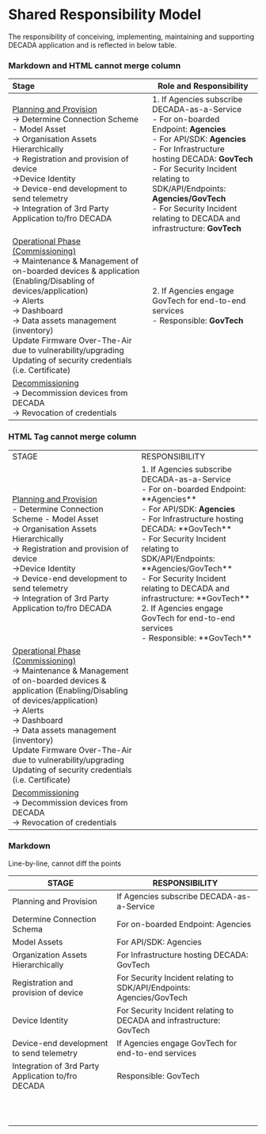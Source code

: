 # Shared Responsibility Model

The responsibility of conceiving, implementing, maintaining and supporting DECADA application and is reflected in below table.

### **Markdown and HTML** cannot merge column


| Stage                          | Role and Responsibility                          |
|:-------------------------------|--------------------------------------------------|
|<u>Planning and Provision</u><div>-> Determine Connection Scheme - Model Asset</div><div>-> Organisation Assets Hierarchically</div><div>-> Registration and provision of device</div><div>->Device Identity</div><div>-> Device-end development to send telemetry<div>-> Integration of 3rd Party Application to/fro DECADA</div>| 1. If Agencies subscribe DECADA-as-a-Service<div>- For on-boarded Endpoint: **Agencies**</div><div>- For API/SDK: **Agencies**</div><div>- For Infrastructure hosting DECADA: **GovTech**<div>- For Security Incident relating to SDK/API/Endpoints: **Agencies/GovTech**</div><div>- For Security Incident relating to DECADA and infrastructure: **GovTech**</div> |
| <u>Operational Phase (Commissioning)</u><div>-> Maintenance & Management of on-boarded devices & application (Enabling/Disabling of devices/application)</div><div>-> Alerts</div><div>-> Dashboard</div><div>-> Data assets management (inventory)</div><div>Update Firmware Over-The-Air due to vulnerability/upgrading</div><div>Updating of security credentials (i.e. Certificate)</div>| <div>2. If Agencies engage GovTech for end-to-end services</div><div>- Responsible: **GovTech**</div>| 
| <u>Decommissioning</u><div>-> Decommission devices from DECADA</div><div>-> Revocation of credentials</div>|     |




### **HTML Tag** cannot merge column



<table>
    <tr>
        <td>STAGE</td>
        <td>RESPONSIBILITY</td>
    </tr>
    <tr>
        <td><u>Planning and Provision</u><div>- Determine Connection Scheme - Model Asset</div><div>-> Organisation Assets Hierarchically</div><div>-> Registration and provision of device</div><div>->Device Identity</div><div>-> Device-end development to send telemetry<div>-> Integration of 3rd Party Application to/fro DECADA</div></td>
        <td>1. If Agencies subscribe DECADA-as-a-Service <div>- For on-boarded Endpoint: **Agencies**</div><div>- For API/SDK: <b>Agencies</b></div><div>- For Infrastructure hosting DECADA: **GovTech**<div>- For Security Incident relating to SDK/API/Endpoints: **Agencies/GovTech**</div><div>- For Security Incident relating to DECADA and infrastructure: **GovTech**</div><div> </div><div>2. If Agencies engage GovTech for end-to-end services</div><div>- Responsible: **GovTech**</div>
</td>
    </tr>
    <tr>
        <td><u>Operational Phase (Commissioning)</u><div>-> Maintenance & Management of on-boarded devices & application (Enabling/Disabling of devices/application)</div><div>-> Alerts</div><div>-> Dashboard</div><div>-> Data assets management (inventory)</div><div>Update Firmware Over-The-Air due to vulnerability/upgrading</div><div>Updating of security credentials (i.e. Certificate)</div></td>
        <!--<td></td>-->
    </tr>
    <tr>
        <td><u>Decommissioning</u><div>-> Decommission devices from DECADA</div><div>-> Revocation of credentials</div></td>
        <!--<td></td>-->
    </tr>   
</table>

### Markdown  
Line-by-line, cannot diff the points

| STAGE                                              | RESPONSIBILITY                                                        |
|----------------------------------------------------|-----------------------------------------------------------------------|
| Planning and Provision                             | If Agencies subscribe DECADA-as-a-Service                             |
| Determine Connection Schema                        | For on-boarded Endpoint: Agencies                                     |
| Model Assets                                       | For API/SDK: Agencies                                                 |
| Organization Assets Hierarchically                 | For Infrastructure hosting DECADA: GovTech                            |
| Registration and provision of device               | For Security Incident relating to SDK/API/Endpoints: Agencies/GovTech |
| Device Identity                                    | For Security Incident relating to DECADA and infrastructure: GovTech  |
| Device-end development to send telemetry           | If Agencies engage GovTech for end-to-end services                    |
| Integration of 3rd Party Application to/fro DECADA | Responsible: GovTech                                                  |
|                                                    |                                                                       |
|                                                    |                                                                       |
|                                                    |                                                                       |
|                                                    |                                                                       |
|                                                    |                                                                       |
|                                                    |                                                                       |
|                                                    |                                                                       |
|                                                    |                                                                       |
|                                                    |                                                                       |
|                                                    |                                                                       |
|                                                    |                                                                       |







